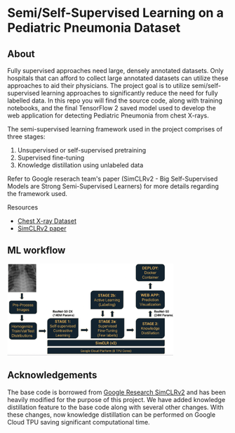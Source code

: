 # Semi/Self-Supervised Learning on a Pediatric Pneumonia Dataset

## About
Fully supervised approaches need large, densely annotated datasets. Only hospitals that can afford to collect large annotated datasets can utilize these approaches to aid their physicians. The project goal is to utilize semi/self-supervised learning approaches to significantly reduce the need for fully labelled data. In this repo you will find the source code, along with training notebooks, and the final TensorFlow 2 saved model used to develop the web application for detecting Pediatric Pneumonia from chest X-rays.

The semi-supervised learning framework used in the project comprises of three stages: 

1. Unsupervised or self-supervised pretraining
2. Supervised fine-tuning
3. Knowledge distillation using unlabeled data

Refer to Google reserach team's paper (SimCLRv2 - Big Self-Supervised Models are Strong Semi-Supervised Learners) for more details regarding the framework used.

Resources

- [Chest X-ray Dataset](https://data.mendeley.com/datasets/rscbjbr9sj/2?__hstc=25856994.691713ea611804e2a755290a622023a7.1641825897692.1641825897692.1641825897692.1&__hssc=25856994.1.1641825897692&__hsfp=1000557398)
- [SimCLRv2 paper](https://arxiv.org/abs/2006.10029)

## ML workflow

<img src="Workflow.png" width=75% height=75%>

## Acknowledgements

The base code is borrowed from [Google Research SimCLRv2](https://github.com/google-research/simclr) and has been heavily modified for the purpose of this project. We have added knowledge distillation feature to the base code along with several other changes. With these changes, now knowledge distillation can be performed on Google Cloud TPU saving significant computational time. 
